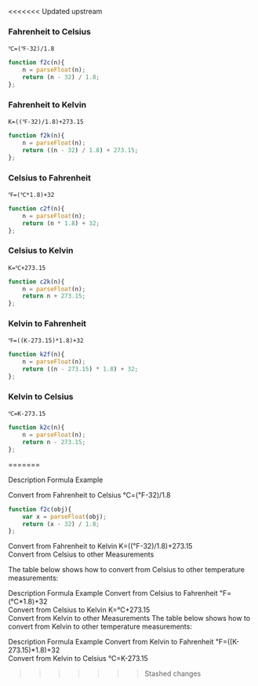 <<<<<<< Updated upstream
### Fahrenheit to Celsius

`℃=(℉-32)/1.8`

```javascript
function f2c(n){
	n = parseFloat(n);
	return (n - 32) / 1.8;
};
```

### Fahrenheit to Kelvin

`K=((℉-32)/1.8)+273.15`

```javascript
function f2k(n){
	n = parseFloat(n);
	return ((n - 32) / 1.8) + 273.15;
};
```

### Celsius to Fahrenheit

`℉=(℃*1.8)+32`

```javascript
function c2f(n){
	n = parseFloat(n);	
	return (n * 1.8) + 32;
};
```

### Celsius to Kelvin

`K=℃+273.15`

```javascript
function c2k(n){
	n = parseFloat(n);	
	return n + 273.15;
};
```

### Kelvin to Fahrenheit

`℉=((K-273.15)*1.8)+32`

```javascript
function k2f(n){
	n = parseFloat(n);	
	return ((n - 273.15) * 1.8) + 32;
};
```

### Kelvin to Celsius

`℃=K-273.15`

```javascript
function k2c(n){
	n = parseFloat(n);	
	return n - 273.15;
};
```
=======

Description	Formula	Example

Convert from Fahrenheit to Celsius	℃=(℉-32)/1.8	
```javascript
function f2c(obj){
    var x = parseFloat(obj);
    return (x - 32) / 1.8;
};
```

Convert from Fahrenheit to Kelvin	K=((℉-32)/1.8)+273.15	
Convert from Celsius to other Measurements

The table below shows how to convert from Celsius to other temperature measurements:

Description	Formula	Example
Convert from Celsius to Fahrenheit	℉=(℃*1.8)+32	
Convert from Celsius to Kelvin	K=℃+273.15	
Convert from Kelvin to other Measurements
The table below shows how to convert from Kelvin to other temperature measurements:

Description	Formula	Example
Convert from Kelvin to Fahrenheit	℉=((K-273.15)*1.8)+32	
Convert from Kelvin to Celsius	℃=K-273.15
>>>>>>> Stashed changes
